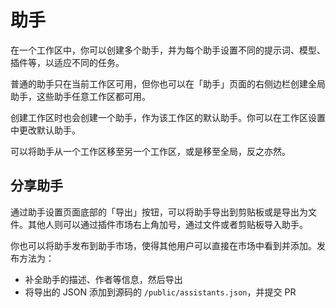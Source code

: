 # 助手

在一个工作区中，你可以创建多个助手，并为每个助手设置不同的提示词、模型、插件等，以适应不同的任务。

普通的助手只在当前工作区可用，但你也可以在「助手」页面的右侧边栏创建全局助手，这些助手任意工作区都可用。

创建工作区时也会创建一个助手，作为该工作区的默认助手。你可以在工作区设置中更改默认助手。

可以将助手从一个工作区移至另一个工作区，或是移至全局，反之亦然。

## 分享助手

通过助手设置页面底部的「导出」按钮，可以将助手导出到剪贴板或是导出为文件。其他人则可以通过插件市场右上角加号，通过文件或者剪贴板导入助手。

你也可以将助手发布到助手市场，使得其他用户可以直接在市场中看到并添加。发布方法为：

- 补全助手的描述、作者等信息，然后导出
- 将导出的 JSON 添加到源码的 `/public/assistants.json`，并提交 PR
